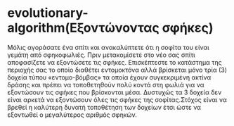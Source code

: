 # evolutionary-algorithm(Εξοντώνοντας σφήκες)
 
Μόλις αγοράσατε ένα σπίτι και ανακαλύπτετε ότι η σοφίτα του είναι γεμάτη από
σφηκοφωλιές. Πριν μετακομίσετε στο νέο σας σπίτι αποφασίζετε να εξοντώσετε τις σφήκες.
Επισκέπτεστε το κατάστημα της περιοχής σας το οποίο διαθέτει εντομοκτόνα αλλά
βρίσκεται μόνο τρία (3) δοχεία τύπου «εντομο-βόμβας» τα οποία έχουν συγκεκριμένη
ακτίνα δράσης και πρέπει να τοποθετηθούν πολύ κοντά στη φωλιά για να εξοντώσουν τις
σφήκες που βρίσκονται μέσα. Δυστυχώς τα 3 δοχεία δεν είναι αρκετά να εξοντώσουν όλες
τις σφήκες της σοφίτας.Στόχος είναι να βρεθεί η καλύτερη δυνατή τοποθέτηση των δοχείων έτσι ώστε να
εξοντωθεί ο μεγαλύτερος αριθμός σφηκών. 
